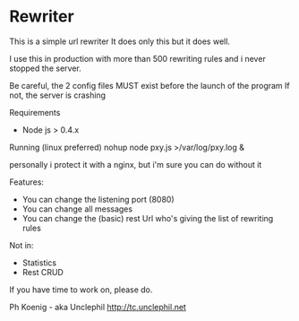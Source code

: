 Rewriter
========
This is a simple url rewriter 
It does only this but it does well.

I use this in  production with more than 500 rewriting rules and i never stopped the server.

Be careful, the 2 config files MUST exist before the launch of the program
If not, the server is crashing 


Requirements
* Node js > 0.4.x

Running (linux preferred)
	nohup node pxy.js >/var/log/pxy.log &
	
personally i protect it with a nginx, but i'm sure you can do without it

Features:
* You can change the listening port (8080)
* You can change all messages
* You can change the (basic) rest Url who's giving the list of rewriting rules

Not in:
* Statistics
* Rest CRUD 

If you have time to work on, please do.

Ph Koenig - aka Unclephil
http://tc.unclephil.net